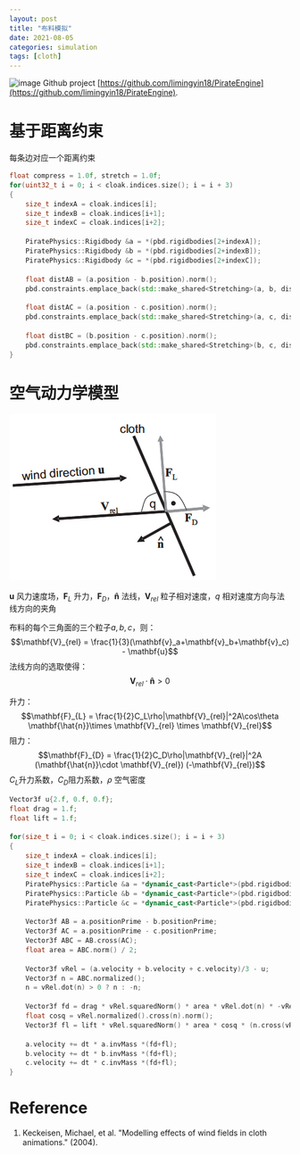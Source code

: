 ```yaml
---
layout: post
title: "布料模拟"
date: 2021-08-05
categories: simulation
tags: [cloth]
---
```


![image](https://github.com/limingyin18/limingyin18.github.io/raw/master/imgs/physics/cloth.gif)
Github project [https://github.com/limingyin18/PirateEngine](https://github.com/limingyin18/PirateEngine). 

# 基于距离约束
每条边对应一个距离约束
```cpp
float compress = 1.0f, stretch = 1.0f;
for(uint32_t i = 0; i < cloak.indices.size(); i = i + 3)
{
	size_t indexA = cloak.indices[i];
	size_t indexB = cloak.indices[i+1];
	size_t indexC = cloak.indices[i+2];

	PiratePhysics::Rigidbody &a = *(pbd.rigidbodies[2+indexA]);
	PiratePhysics::Rigidbody &b = *(pbd.rigidbodies[2+indexB]);
	PiratePhysics::Rigidbody &c = *(pbd.rigidbodies[2+indexC]);

	float distAB = (a.position - b.position).norm();
	pbd.constraints.emplace_back(std::make_shared<Stretching>(a, b, distAB, compress, stretch));

	float distAC = (a.position - c.position).norm();
	pbd.constraints.emplace_back(std::make_shared<Stretching>(a, c, distAC, compress, stretch));

	float distBC = (b.position - c.position).norm();
	pbd.constraints.emplace_back(std::make_shared<Stretching>(b, c, distBC, compress, stretch));
}
```

# 空气动力学模型
![image](https://github.com/limingyin18/limingyin18.github.io/raw/master/imgs/physics/wind_force.png)

$\mathbf{u}$ 风力速度场，$\mathbf{F}_{L}$ 升力，$\mathbf{F}_D$，$\mathbf{\hat{n}}$ 法线，$\mathbf{V}_{rel}$ 粒子相对速度，$q$ 相对速度方向与法线方向的夹角

布料的每个三角面的三个粒子$a,b,c$，则：
$$\mathbf{V}_{rel} = \frac{1}{3}(\mathbf{v}_a+\mathbf{v}_b+\mathbf{v}_c) - \mathbf{u}$$
法线方向的选取使得：
$$\mathbf{V}_{rel} \cdot \mathbf{\hat{n}} > 0$$

升力：
$$\mathbf{F}_{L} = \frac{1}{2}C_L\rho|\mathbf{V}_{rel}|^2A\cos\theta \mathbf{\hat{n}}\times \mathbf{V}_{rel} \times \mathbf{V}_{rel}$$
阻力：
$$\mathbf{F}_{D} = \frac{1}{2}C_D\rho|\mathbf{V}_{rel}|^2A (\mathbf{\hat{n}}\cdot \mathbf{V}_{rel}) (-\mathbf{V}_{rel})$$
$C_L$升力系数，$C_D$阻力系数，$\rho$ 空气密度
```c++
Vector3f u{2.f, 0.f, 0.f};
float drag = 1.f;
float lift = 1.f;

for(size_t i = 0; i < cloak.indices.size(); i = i + 3)
{
	size_t indexA = cloak.indices[i];
	size_t indexB = cloak.indices[i+1];
	size_t indexC = cloak.indices[i+2];
	PiratePhysics::Particle &a = *dynamic_cast<Particle*>(pbd.rigidbodies[2+indexA].get());
	PiratePhysics::Particle &b = *dynamic_cast<Particle*>(pbd.rigidbodies[2+indexB].get());
	PiratePhysics::Particle &c = *dynamic_cast<Particle*>(pbd.rigidbodies[2+indexC].get());

	Vector3f AB = a.positionPrime - b.positionPrime;
	Vector3f AC = a.positionPrime - c.positionPrime;
	Vector3f ABC = AB.cross(AC);
	float area = ABC.norm() / 2;

	Vector3f vRel = (a.velocity + b.velocity + c.velocity)/3 - u;
	Vector3f n = ABC.normalized();
	n = vRel.dot(n) > 0 ? n : -n;

	Vector3f fd = drag * vRel.squaredNorm() * area * vRel.dot(n) * -vRel;
	float cosq = vRel.normalized().cross(n).norm();
	Vector3f fl = lift * vRel.squaredNorm() * area * cosq * (n.cross(vRel).cross(vRel));

	a.velocity += dt * a.invMass *(fd+fl);
	b.velocity += dt * b.invMass *(fd+fl);
	c.velocity += dt * c.invMass *(fd+fl);
}
```
# Reference
1. Keckeisen, Michael, et al. "Modelling effects of wind fields in cloth animations." (2004).